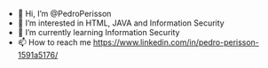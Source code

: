 - 👋 Hi, I’m @PedroPerisson
- 👀 I’m interested in HTML, JAVA and Information Security 
- 🌱 I’m currently learning Information Security 
- 📫 How to reach me https://www.linkedin.com/in/pedro-perisson-1591a5176/

<!---
PedroPerisson/PedroPerisson is a ✨ special ✨ repository because its `README.md` (this file) appears on your GitHub profile.
You can click the Preview link to take a look at your changes.
--->
